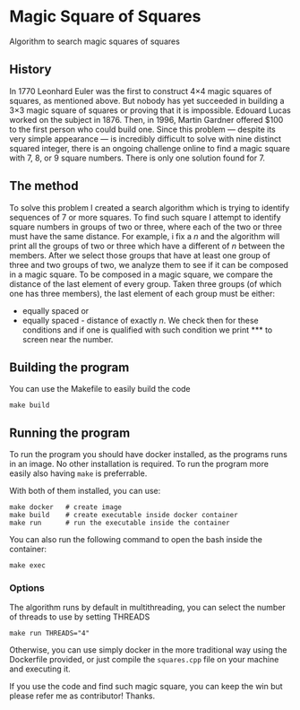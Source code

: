 # Magic Square of Squares
Algorithm to search magic squares of squares

## History
In 1770 Leonhard Euler was the first to construct 4×4 magic squares of squares, as mentioned above. But nobody has yet succeeded in building a 3×3 magic square of squares or proving that it is impossible. Edouard Lucas worked on the subject in 1876. Then, in 1996, Martin Gardner offered $100 to the first person who could build one. Since this problem — despite its very simple appearance — is incredibly difficult to solve with nine distinct squared integer, there is an ongoing challenge online to find a magic square with 7, 8, or 9 square numbers. There is only one solution found for 7.

## The method
To solve this problem I created a search algorithm which is trying to identify sequences of 7 or more squares. To find such square I attempt to identify square numbers in groups of two or three, where each of the two or three must have the same distance. For example, i fix a *n* and the algorithm will print all the groups of two or three which have a different of *n* between the members. After we select those groups that have at least one group of three and two groups of two, we analyze them to see if it can be composed in a magic square.
To be composed in a magic square, we compare the distance of the last element of every group. Taken three groups (of which one has three members), the last element of each group must be either:
- equally spaced or
- equally spaced - distance of exactly *n*.
We check then for these conditions and if one is qualified with such condition we print *** to screen near the number.

## Building the program
You can use the Makefile to easily build the code
```
make build 
```

## Running the program
To run the program you should have docker installed, as the programs runs in an image. No other installation is required.
To run the program more easily also having `make` is preferrable.

With both of them installed, you can use:

```
make docker   # create image
make build    # create executable inside docker container
make run      # run the executable inside the container
```
You can also run the following command to open the bash inside the container:
```
make exec
```

### Options
The algorithm runs by default in multithreading, you can select the number of threads to use
by setting THREADS
```
make run THREADS="4"
```

Otherwise, you can use simply docker in the more traditional way using the Dockerfile provided, or just compile the `squares.cpp` file on your machine and executing it.

If you use the code and find such magic square, you can keep the win but please refer me as contributor! Thanks.
